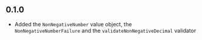 ## 0.1.0

- Added the `NonNegativeNumber` value object, the `NonNegativeNumberFailure` and the 
`validateNonNegativeDecimal` validator
